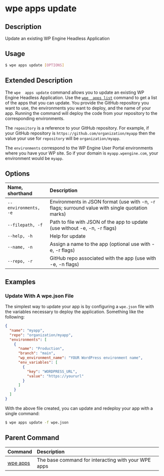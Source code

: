 # wpe apps update

## Description
Update an existing WP Engine Headless Application

## Usage

```bash
$ wpe apps update [OPTIONS]
```

## Extended Description

The `wpe  apps update` command allows you to update an existing WP Engine Headless Application. Use the [`wpe  apps list`](/reference/cli/wpe//apps/list) command to get a list of the apps that you can update. You provide the GitHub repository you want to use, the environments you want to deploy, and the name of your app. Running the command will deploy the code from your repository to the corresponding environments.

The `repository` is a reference to your GitHub repository. For example, if your GitHub repository is `https://github.com/organization/myapp` then the value your use for `repository` will be `organization/myapp`.

The `environments` correspond to the WP Engine User Portal environments where you have your WP site. So if your domain is `myapp.wpengine.com`, your environment would be `myapp`.

## Options

| Name, shorthand      | Description                                                                                          |
|:---------------------|:-----------------------------------------------------------------------------------------------------|
| `--environments, -e` | Environments in JSON format (use with -n, -r flags; surround value with single quotation marks)      |
| `--filepath, -f`     | Path to file with JSON of the app to update (use without -e, -n, -r flags)                           |
| `--help, -h`         | Help for update                                                                                      |
| `--name, -n`         | Assign a name to the app (optional use with -e, -r flags)                                            |
| `--repo, -r`         | GitHub repo associated with the app (use with -e, -n flags)                                          |

## Examples

### Update With A wpe.json File

The simplest way to update your app is by configuring a `wpe.json` file with the variables necessary to deploy the application. Something like the following:

```json
{
  "name": "myapp",
  "repo": "organization/myapp",
  "environments": [
    {
      "name": "Production",
      "branch": "main",
      "wp_environment_name": "YOUR WordPress environment name",
      "env_variables": [
        {
          "key": "WORDPRESS_URL",
          "value": "https://yoururl"
        }
      ]
    }
  ]
}
```

With the above file created, you can update and redeploy your app with a single command:

```bash
$ wpe apps update -f wpe.json
```

## Parent Command
| Command                                         | Description                                         |
|:------------------------------------------------|:----------------------------------------------------|
| [wpe  apps](/reference/cli/wpe/apps) | The base command for interacting with your WPE apps |
